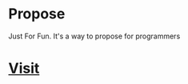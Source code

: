 # Propose

Just For Fun. It's a way to propose for programmers </br>
#  <a href="https://towkerjoy.github.io/Propose" target="_blank">Visit</a>
